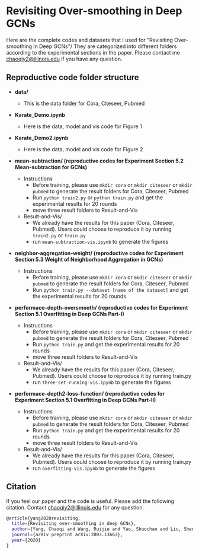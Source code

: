 # Revisiting Over-smoothing in Deep GCNs
Here are the complete codes and datasets that I used for "Revisiting Over-smoothing in Deep GCNs"/
They are categorized into different folders according to the experimental sections in the paper. Please contact 
 me <chaoqiy2@illinois.edu> if you have any question.

## Reproductive code folder structure
- **data/**
    - This is the data folder for Cora, Citeseer, Pubmed

- **Karate_Demo.ipynb**
    - Here is the data, model and vis code for Figure 1

- **Karate_Demo2.ipynb**
    - Here is the data, model and vis code for Figure 2

- **mean-subtraction/ (reproductive codes for Experiment Section 5.2 Mean-subtraction for GCNs)**
    - Instructions
        - Before training, please use ```mkdir cora``` or ```mkdir citeseer``` or ```mkdir pubmed``` to generate the result folders for Cora, Citeseer, Pubmed
        - Run ```python train2.py``` or ```python train.py``` and get the experimental results for 20 rounds
        - move three result folders to Result-and-Vis
    - Result-and-Vis/
        - We already have the results for this paper (Cora, Citeseer, Pubmed). Users could choose to reproduce it by running ```train2.py``` or ```train.py```
        - run ```mean-subtraction-vis.ipynb``` to generate the figures

- **neighbor-aggregation-weight/ (reproductive codes for Experiment Section 5.3 Weight of Neighborhood Aggregation in GCNs)**
    - Instructions
        - Before training, please use ```mkdir cora``` or ```mkdir citeseer``` or ```mkdir pubmed``` to generate the result folders for Cora, Citeseer, Pubmed
        - Run ```python train.py --dataset [name of the dataset]``` and get the experimental results for 20 rounds

- **performace-depth-oversmooth/ (reproductive codes for Experiment Section 5.1 Overfitting in Deep GCNs Part-I)**
    - Instructions
        - Before training, please use ```mkdir cora``` or ```mkdir citeseer``` or ```mkdir pubmed``` to generate the result folders for Cora, Citeseer, Pubmed        
    	- Run ```python train.py``` and get the experimental results for 20 rounds
        - move three result folders to Result-and-Vis
    - Result-and-Vis/
        - We already have the results for this paper (Cora, Citeseer, Pubmed). Users could choose to reproduce it by running train.py
        - run ```three-set-running-vis.ipynb``` to generate the figures

- **performace-depth2-loss-function/ (reproductive codes for Experiment Section 5.1 Overfitting in Deep GCNs Part-II)**
    - Instructions
        - Before training, please use ```mkdir cora``` or ```mkdir citeseer``` or ```mkdir pubmed``` to generate the result folders for Cora, Citeseer, Pubmed  
        - Run ```python train.py``` and get the experimental results for 20 rounds
        - move three result folders to Result-and-Vis
    - Result-and-Vis/
        - We already have the results for this paper (Cora, Citeseer, Pubmed). Users could choose to reproduce it by running train.py
        - run ```overfitting-vis.ipynb``` to generate the figures

## Citation
If you feel our paper and the code is useful. Please add the following citation. Contact <chaoqiy2@illinois.edu> for any question.
```bash
@article{yang2020revisiting,
  title={Revisiting over-smoothing in deep GCNs},
  author={Yang, Chaoqi and Wang, Ruijie and Yao, Shuochao and Liu, Shengzhong and Abdelzaher, Tarek},
  journal={arXiv preprint arXiv:2003.13663},
  year={2020}
}
```



